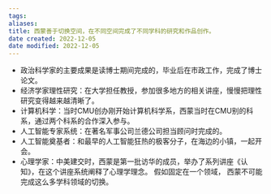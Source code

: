 ```yaml
---
tags: 
aliases: 
title: 西蒙善于切换空间，在不同空间完成了不同学科的研究和作品创作。
date created: 2022-12-05
date modified: 2022-12-05
---
```


- 政治科学家的主要成果是读博士期间完成的，毕业后在市政工作，完成了博士论文。
- 经济学家理性研究：在大学担任教授，参加很多地方的相关讲座，慢慢把理性研究变得越来越清晰了。
- 计算机科学：当时CMU创办刚开始计算机科学系，西蒙当时在CMU别的科系，通过两个科系的合作深入参与。
- 人工智能专家系统：在著名军事公司兰德公司担当顾问时完成的。
- 人工智能奠基者：和最早的人工智能狂热的极客分子，在海边的小镇，一起开会。
- 心理学家：中美建交时，西蒙是第一批访华的成员，举办了系列讲座《认知》，在这个讲座系统阐释了心理学理念。
假如固定在一个领域， 西蒙不可能完成这么多学科领域的切换。 